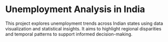 # Unemployment Analysis in India

This project explores unemployment trends across Indian states using data visualization and statistical insights. It aims to highlight regional disparities and temporal patterns to support informed decision-making.
